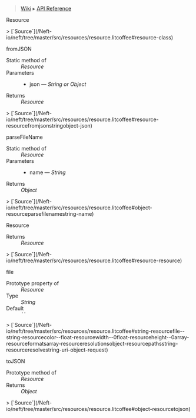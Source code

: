 > [Wiki](Home) ▸ [API Reference](API-Reference)

Resource
<dl></dl>
> [`Source`](/Neft-io/neft/tree/master/src/resources/resource.litcoffee#resource-class)

fromJSON
<dl><dt>Static method of</dt><dd><i>Resource</i></dd><dt>Parameters</dt><dd><ul><li>json — <i>String or Object</i></li></ul></dd><dt>Returns</dt><dd><i>Resource</i></dd></dl>
> [`Source`](/Neft-io/neft/tree/master/src/resources/resource.litcoffee#resource-resourcefromjsonstringobject-json)

parseFileName
<dl><dt>Static method of</dt><dd><i>Resource</i></dd><dt>Parameters</dt><dd><ul><li>name — <i>String</i></li></ul></dd><dt>Returns</dt><dd><i>Object</i></dd></dl>
> [`Source`](/Neft-io/neft/tree/master/src/resources/resource.litcoffee#object-resourceparsefilenamestring-name)

Resource
<dl><dt>Returns</dt><dd><i>Resource</i></dd></dl>
> [`Source`](/Neft-io/neft/tree/master/src/resources/resource.litcoffee#resource-resource)

file
<dl><dt>Prototype property of</dt><dd><i>Resource</i></dd><dt>Type</dt><dd><i>String</i></dd><dt>Default</dt><dd><code>''</code></dd></dl>
> [`Source`](/Neft-io/neft/tree/master/src/resources/resource.litcoffee#string-resourcefile--string-resourcecolor--float-resourcewidth--0float-resourceheight--0array-resourceformatsarray-resourceresolutionsobject-resourcepathsstring-resourceresolvestring-uri-object-request)

toJSON
<dl><dt>Prototype method of</dt><dd><i>Resource</i></dd><dt>Returns</dt><dd><i>Object</i></dd></dl>
> [`Source`](/Neft-io/neft/tree/master/src/resources/resource.litcoffee#object-resourcetojson)

